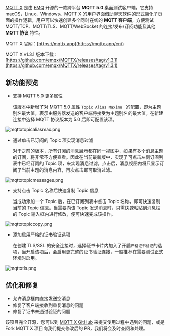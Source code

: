 
[MQTT X](https://mqttx.app/cn/) 是由 [EMQ](https://emqx.io/ ) 开源的一款跨平台 **MQTT 5.0** 桌面测试客户端，它支持 macOS，Linux，Windows。MQTT X 的用户界面借助聊天软件的形式简化了页面的操作逻辑，用户可以快速创建多个同时在线的 **MQTT 客户端**，方便测试 MQTT/TCP、MQTT/TLS、MQTT/WebSocket 的连接/发布/订阅功能及其他 **MQTT 协议** 特性。

MQTT X 官网：[https://mqttx.app](https://mqttx.app/cn/)

MQTT X v1.3.1 版本下载：[https://github.com/emqx/MQTTX/releases/tag/v1.3.1](https://github.com/emqx/MQTTX/releases/tag/v1.3.1)



## 新功能预览

- 支持 MQTT 5.0 更多属性

  该版本中新增了对 MQTT 5.0 属性 `Topic Alias Maximu ` 的配置，即为主题别名最大值，表示由服务器发送的客户端将接受为主题别名的最大值。在新建连接中选择 MQTT 协议版本为 5.0 后即可配置该项。

![mqttxtopicaliasmax.png](https://static.emqx.net/images/414597f0a3dffe1a8ec12009d4ff86e4.png)

- 通过单击已订阅的 Topic 项实现消息过滤

  对于之前的版本，所有订阅的消息展示都在同一视图中，如果有多个消息主题的订阅，将非常不方便查看。因此在当前最新版中，实现了可点击左侧订阅列表中已经订阅的 Topic 项，来实现消息过滤，点击后，消息视图内将只显示订阅了当前主题的消息内容，再次点击即可取消过滤。

![mqttxtopicmessages.png](https://static.emqx.net/images/1095f94567b1b912d1d23b57d45e8591.png)

- 支持点击 Topic 名称后快速复制 Topic 信息

  当成功添加一个 Topic 后，在已订阅列表中点击 Topic 名称，即可快速复制当前的 Topic 信息。当需要向该 Topic 发送消息时，只需快速粘贴到消息栏的 Topic 输入框内进行修改，便可快速完成该操作。

![mqttxtopiccopy.png](https://static.emqx.net/images/2b2da8f80dd33f911fb569d1d21d6f5b.png)

- 添加启用严格的证书验证选项

  在创建 TLS/SSL 的安全连接时，选择证书卡片内加入了开启`严格证书验证`的选项，当开启该项后，会启用更完整的证书验证连接，一般推荐在需要测试正式环境时启用。

![mqttxtls.png](https://static.emqx.net/images/9981849ab9cf6a01238ec530553ad8ba.png)



## 优化和修复

- 允许消息框内直接发送空消息
- 修复了客户端接收到重复消息的问题
- 修复了证书未通过验证的问题



该项目完全开源，您可以到 [MQTT X GitHub](https://github.com/emqx/MQTTX/issues?q=is%3Aissue+is%3Aopen+sort%3Aupdated-desc) 来提交使用过程中遇到的问题，或是 Fork MQTT X 项目向我们提交修改后的 PR，我们将会及时查阅和处理。